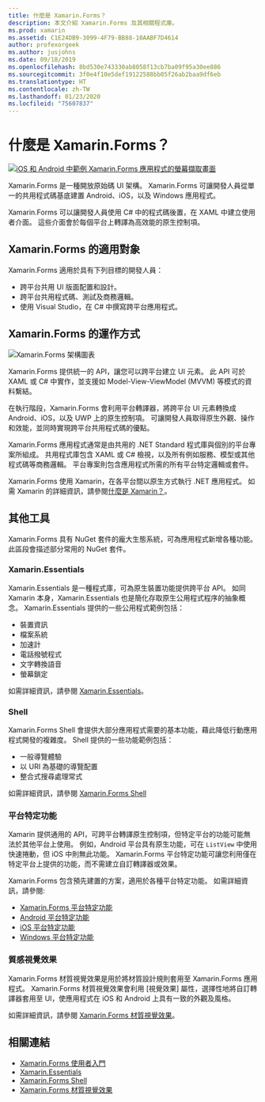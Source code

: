 ```yaml
---
title: 什麼是 Xamarin.Forms？
description: 本文介紹 Xamarin.Forms 及其相關程式庫。
ms.prod: xamarin
ms.assetid: C1E24DB9-3099-4F79-BB88-10AABF7D4614
author: profexorgeek
ms.author: jusjohns
ms.date: 09/18/2019
ms.openlocfilehash: 8bd530e743330ab8058f13cb7ba09f95a30ee886
ms.sourcegitcommit: 3f0e4f10e5def19122588bb05f26ab2baa9df6eb
ms.translationtype: HT
ms.contentlocale: zh-TW
ms.lasthandoff: 01/23/2020
ms.locfileid: "75607837"
---
```

# <a name="what-is-xamarinforms"></a>什麼是 Xamarin.Forms？

[![iOS 和 Android 中範例 Xamarin.Forms 應用程式的螢幕擷取畫面](what-is-xamarin-forms-images/xamarin-forms-app-cropped.png)](what-is-xamarin-forms-images/xamarin-forms-app.png#lightbox)

Xamarin.Forms 是一種開放原始碼 UI 架構。 Xamarin.Forms 可讓開發人員從單一的共用程式碼基底建置 Android、iOS，以及 Windows 應用程式。

Xamarin.Forms 可以讓開發人員使用 C# 中的程式碼後置，在 XAML 中建立使用者介面。 這些介面會於每個平台上轉譯為高效能的原生控制項。

## <a name="who-xamarinforms-is-for"></a>Xamarin.Forms 的適用對象

Xamarin.Forms 適用於具有下列目標的開發人員：

- 跨平台共用 UI 版面配置和設計。
- 跨平台共用程式碼、測試及商務邏輯。
- 使用 Visual Studio，在 C# 中撰寫跨平台應用程式。

## <a name="how-xamarinforms-works"></a>Xamarin.Forms 的運作方式

![Xamarin.Forms 架構圖表](what-is-xamarin-forms-images/xamarin-forms-architecture.png)

Xamarin.Forms 提供統一的 API，讓您可以跨平台建立 UI 元素。 此 API 可於 XAML 或 C# 中實作，並支援如 Model-View-ViewModel (MVVM) 等模式的資料繫結。

在執行階段，Xamarin.Forms 會利用平台轉譯器，將跨平台 UI 元素轉換成 Android、iOS，以及 UWP 上的原生控制項。 可讓開發人員取得原生外觀、操作和效能，並同時實現跨平台共用程式碼的優點。

Xamarin.Forms 應用程式通常是由共用的 .NET Standard 程式庫與個別的平台專案所組成。 共用程式庫包含 XAML 或 C# 檢視，以及所有例如服務、模型或其他程式碼等商務邏輯。 平台專案則包含應用程式所需的所有平台特定邏輯或套件。

Xamarin.Forms 使用 Xamarin，在各平台間以原生方式執行 .NET 應用程式。 如需 Xamarin 的詳細資訊，請參閱[什麼是 Xamarin？](~/get-started/what-is-xamarin.md)。

## <a name="additional-tools"></a>其他工具

Xamarin.Forms 具有 NuGet 套件的龐大生態系統，可為應用程式新增各種功能。 此區段會描述部分常用的 NuGet 套件。

### <a name="xamarinessentials"></a>Xamarin.Essentials

Xamarin.Essentials 是一種程式庫，可為原生裝置功能提供跨平台 API。 如同 Xamarin 本身，Xamarin.Essentials 也是簡化存取原生公用程式程序的抽象概念。 Xamarin.Essentials 提供的一些公用程式範例包括：

- 裝置資訊
- 檔案系統
- 加速計
- 電話撥號程式
- 文字轉換語音
- 螢幕鎖定

如需詳細資訊，請參閱 [Xamarin.Essentials](~/essentials/index.md)。

### <a name="shell"></a>Shell

Xamarin.Forms Shell 會提供大部分應用程式需要的基本功能，藉此降低行動應用程式開發的複雜度。 Shell 提供的一些功能範例包括：

- 一般導覽體驗
- 以 URI 為基礎的導覽配置
- 整合式搜尋處理常式

如需詳細資訊，請參閱 [Xamarin.Forms Shell](~/xamarin-forms/app-fundamentals/shell/index.md)

### <a name="platform-specifics"></a>平台特定功能

Xamarin 提供通用的 API，可跨平台轉譯原生控制項，但特定平台的功能可能無法於其他平台上使用。 例如，Android 平台具有原生功能，可在 `ListView` 中使用快速捲動，但 iOS 中則無此功能。 Xamarin.Forms 平台特定功能可讓您利用僅在特定平台上提供的功能，而不需建立自訂轉譯器或效果。

Xamarin.Forms 包含預先建置的方案，適用於各種平台特定功能。 如需詳細資訊，請參閱:

- [Xamarin.Forms 平台特定功能](~/xamarin-forms/platform/platform-specifics/index.md)
- [Android 平台特定功能](~/xamarin-forms/platform/android/index.md)
- [iOS 平台特定功能](~/xamarin-forms/platform/ios/index.md)
- [Windows 平台特定功能](~/xamarin-forms/platform/windows/index.md)

### <a name="material-visual"></a>質感視覺效果

Xamarin.Forms 材質視覺效果是用於將材質設計規則套用至 Xamarin.Forms 應用程式。 Xamarin.Forms 材質視覺效果會利用 [視覺效果] 屬性，選擇性地將自訂轉譯器套用至 UI，使應用程式在 iOS 和 Android 上具有一致的外觀及風格。

如需詳細資訊，請參閱 [Xamarin.Forms 材質視覺效果](~/xamarin-forms/user-interface/visual/material-visual.md)。

## <a name="related-links"></a>相關連結

- [Xamarin.Forms 使用者入門](~/xamarin-forms/index.yml)
- [Xamarin.Essentials](~/essentials/index.md)
- [Xamarin.Forms Shell](~/xamarin-forms/app-fundamentals/shell/index.md)
- [Xamarin.Forms 材質視覺效果](~/xamarin-forms/user-interface/visual/material-visual.md)
